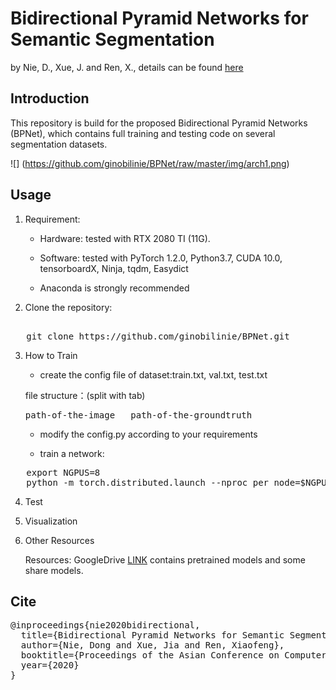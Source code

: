 # Bidirectional Pyramid Networks for Semantic Segmentation
by Nie, D., Xue, J. and Ren, X., details can be found [here](https://openaccess.thecvf.com/content/ACCV2020/html/Nie_Bidirectional_Pyramid_Networks_for_Semantic_Segmentation_ACCV_2020_paper.html) 

## Introduction
This repository is build for the proposed Bidirectional Pyramid Networks (BPNet), which contains full training and testing code on several segmentation datasets. 

![] (https://github.com/ginobilinie/BPNet/raw/master/img/arch1.png)

## Usage
1. Requirement:

   - Hardware: tested with RTX 2080 TI (11G).

   - Software: tested with PyTorch 1.2.0, Python3.7, CUDA 10.0, tensorboardX, Ninja, tqdm, Easydict
   
   - Anaconda is strongly recommended


2. Clone the repository:
<pre> 
   git clone https://github.com/ginobilinie/BPNet.git 
</pre>

3. How to Train
   - create the config file of dataset:train.txt, val.txt, test.txt
   
   file structure：(split with tab)
   <pre>
   path-of-the-image   path-of-the-groundtruth
   </pre>
   
   - modify the config.py according to your requirements
   
   - train a network:
<pre>
   export NGPUS=8
   python -m torch.distributed.launch --nproc_per_node=$NGPUS train.py  
</pre>

4. Test

5. Visualization

6. Other Resources

   Resources: GoogleDrive [LINK]() contains pretrained models and some share models. 

## Cite
<pre>
@inproceedings{nie2020bidirectional,
  title={Bidirectional Pyramid Networks for Semantic Segmentation},
  author={Nie, Dong and Xue, Jia and Ren, Xiaofeng},
  booktitle={Proceedings of the Asian Conference on Computer Vision},
  year={2020}
}
</pre>
